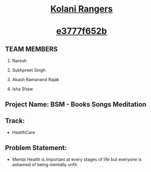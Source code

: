 <h1 align="center"> <ins>Kolani Rangers</ins> </h1>
<h1 align="center"> <ins>e3777f652b</ins> </h1>

## TEAM MEMBERS

1. Naresh

2. Sukhpreet Singh

3. Akash Ramanand Rajak

4. Isha Shaw

## Project Name: BSM - Books Songs Meditation

## Track:
 
* HealthCare

## Problem Statement:

* Mental Health is important at every stages of life but everyone is ashamed of being mentally unfit.

